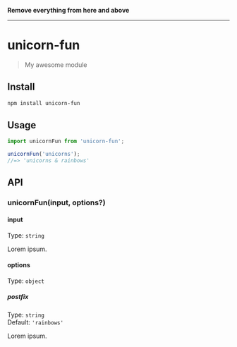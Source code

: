 **Remove everything from here and above**

---

# unicorn-fun

> My awesome module

## Install

```sh
npm install unicorn-fun
```

## Usage

```js
import unicornFun from 'unicorn-fun';

unicornFun('unicorns');
//=> 'unicorns & rainbows'
```

## API

### unicornFun(input, options?)

#### input

Type: `string`

Lorem ipsum.

#### options

Type: `object`

##### postfix

Type: `string`\
Default: `'rainbows'`

Lorem ipsum.
